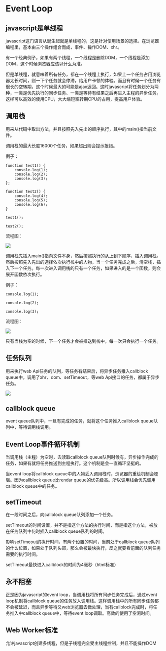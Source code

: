 # Event Loop

## javascript是单线程
javascript这门语言从诞生起就是单线程的，这是针对使用场景的选择。在浏览器编程里，基本由三个操作组合而成，事件、操作DOM、xhr。

有一个经典例子，如果有两个线程，一个线程是删除DOM，一个线程是添加DOM，这个时候浏览器应该以什么为准。

但是单线程，就意味着所有任务，都在一个线程上执行，如果上一个任务占用浏览器太长时间，则一下个任务就会停滞，给用户卡顿的体验。而且有时候一个任务有很长的空转期，这个时候最大的可能是ajax返回。这时javascript将任务划分为两种，一类是优先执行的同步任务、一类是等待有结果之后再进入主程的异步任务。这样可以高效的使用CPU，大大缩短空转期CPU的占用，提高用户体验。

## 调用栈
用来从代码中取出方法，并且按照先入先出的顺序执行，其中的main()指当前文件。

调用栈的最大长度16000个任务，如果超出则会提示报错。

例子：

```
function test1() {
	console.log(1);
	console.log(2);
	console.log(3);
};

function test2() {
	console.log(4);
	console.log(5);
	console.log(6);
}

test1();

test2();
```

流程图：

![](http://o7s01mlar.bkt.clouddn.com/EventLoop.jpg)

调用栈先插入main()指向文件本身，然后按照执行的从上到下顺序，插入调用栈。然后按照先入先出的选择依次执行栈中的人物，当一个任务完成之后，清空栈，插入下一个任务。每一次进入调用栈的只有一个任务，如果进入的是一个函数，则会展开函数依次执行。

例子：

```
console.log(1);

console.log(2);

console.log(3);
```

流程图：

![](http://o7s01mlar.bkt.clouddn.com/EventLoop2.jpg)

只有当栈为空的时候，下一个任务才会被推送到栈中，每一次只会执行一个任务。


## 任务队列
用来执行web Api任务的队列，等任务有结果后，将异步任务推入callblock queue中。调用了xhr、dom、setTimeout，等web Api接口的任务，都属于异步任务。

![](http://o7s01mlar.bkt.clouddn.com/EventLoop3.jpg)

## callblock queue
event queue队列中，一旦有完成的任务，就将这个任务推入callblock queue队列中，等待调用栈调用。

## Event Loop事件循环机制
当调用栈（主程）为空时，去读取callblock queue队列时候有，异步操作完成的任务，如果有就将任务推送到主程执行。这个机制是会一直循环坚挺的。

当event loop将callblock queue中的人物丢入调用栈时，浏览器的重绘机制会梗阻。因为callblock queue比rendar queue的优先级高。所以调用栈会优先调用callblock queue中的任务。

## setTimeout
在一段时间之后，向callblock queue队列添加一个任务。

setTimeout的时间设置，并不是指这个方法的执行时间，而是指这个方法，被放在任务队列中何时插入callblock queue队列的时间。

影响setTimeout的执行时间，有两个设置的时间，当前处于callblock queue队列的什么位置，如果处于队列头部，那么会被最快执行，反之就要看前面的队列任务需要的执行时间。

setTimeout最快进入callblock的时间为4毫秒（html标准）

## 永不阻塞
正是因为javascript的event loop，当调用栈将所有同步任务完成后，通过event loop机制将callblock queue的任务放入调用栈。这样调用栈中的所有同步任务都不会被延迟，而且异步等待又web浏览器去做处理，当有callblock完成时，将任务推入中callblock queue中，等待event loop调取。高效的使用了空闲时间。


## Web Worker标准
允许javascript创建多线程，但是子线程完全受主线程控制，并且不能操作DOM




